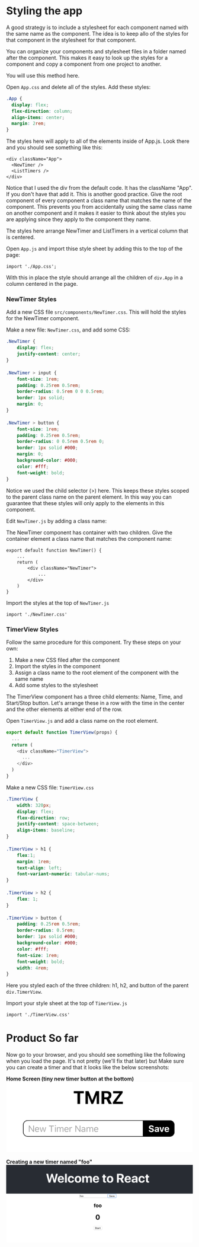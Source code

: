 # Styling the app

A good strategy is to include a stylesheet for each component named with the same name as the component. The idea is to keep allo of the styles for that component in the stylesheet for that component. 

You can organize your components and stylesheet files in a folder named after the component. This makes it easy to look up the styles for a component and copy a component from one project to another. 

You will use this method here. 

Open `App.css` and delete all of the styles. Add these styles: 

```CSS
.App {
  display: flex;
  flex-direction: column;
  align-items: center;
  margin: 2rem;
}
```

The styles here will apply to all of the elements inside of App.js. Look there and you should see something like this: 

```JS
<div className="App">
  <NewTimer />
  <ListTimers />
</div>
```

Notice that I used the div from the default code. It has the className "App". If you don't have that add it. This is another good practice. Give the root component of every component a class name that matches the name of the component. This prevents you from accidentally using the same class name on another component and it makes it easier to think about the styles you are applying since they apply to the component they name. 

The styles here arrange NewTimer and ListTimers in a vertical column that is centered. 

Open `App.js` and import thise style sheet by adding this to the top of the page:

```JS
import './App.css';
```

With this in place the style should arrange all the children of `div.App` in a column centered in the page. 

### NewTimer Styles

Add a new CSS file `src/components/NewTimer.css`. This will hold the styles for the NewTimer component.

Make a new file: `NewTimer.css`, and add some CSS:

```CSS
.NewTimer {
	display: flex;
	justify-content: center;
}

.NewTimer > input {
	font-size: 1rem;
	padding: 0.25rem 0.5rem;
	border-radius: 0.5rem 0 0 0.5rem;
	border: 1px solid;
	margin: 0;
}

.NewTimer > button {
	font-size: 1rem;
	padding: 0.25rem 0.5rem;
	border-radius: 0 0.5rem 0.5rem 0;
	border: 1px solid #000;
	margin: 0;
	background-color: #000;
	color: #fff;
	font-weight: bold;
}
```

Notice we used the child selector (>) here. This keeps these styles scoped to the parent class name on the parent element. In this way you can guarantee that these styles will only apply to the elements in this component. 

Edit `NewTimer.js` by adding a class name: 

The NewTimer component has container with two children. Give the container element a class name that matches the component name: 

```JS
export default function NewTimer() {
	...
	return (
		<div className="NewTimer">
			...
		</div>
	)
}
```

Import the styles at the top of `NewTimer.js`

```JS
import './NewTimer.css'
```

### TimerView Styles 

Follow the same procedure for this component. Try these steps on your own:

1. Make a new CSS filed after the component
2. Import the styles in the component 
3. Assign a class name to the root element of the component with the same name
4. Add some styles to the stylesheet

The TimerView component has a three child elements: Name, Time, and Start/Stop button. Let's arrange these in a row with the time in the center and the other elements at either end of the row. 

Open `TimerView.js` and add a class name on the root element. 

```js
export default function TimerView(props) {
  ...
  return (
    <div className="TimerView">
      ...
    </div>
  )
}
```

Make a new CSS file: `TimerView.css`

```CSS
.TimerView {
	width: 320px;
	display: flex;
	flex-direction: row;
	justify-content: space-between;
	align-items: baseline;
}

.TimerView > h1 {
	flex:1;
	margin: 1rem;
	text-align: left;
	font-variant-numeric: tabular-nums;
}

.TimerView > h2 {
	flex: 1;
}

.TimerView > button {
	padding: 0.25rem 0.5rem;
	border-radius: 0.5rem;
	border: 1px solid #000;
	background-color: #000;
	color: #fff;
	font-size: 1rem;
	font-weight: bold;
	width: 4rem;
}
```

Here you styled each of the three children: h1, h2, and button of the parent `div.TimerView`. 

Import your style sheet at the top of `TimerView.js`

```JS
import './TimerView.css'
```

# Product So far

Now go to your browser, and you should see something like the following when you load the page. It's not pretty (we'll fix that later) but Make sure you can create a timer and that it looks like the below screenshots:

**Home Screen (tiny new timer button at the bottom)**
![home](assets/home.png)

**Creating a new timer named "foo"**
![new timer](assets/new-timer.png)

# 